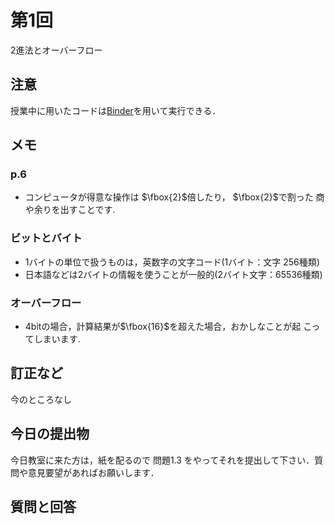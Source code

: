 # 第1回

2進法とオーバーフロー

## 注意

授業中に用いたコードは[Binder](https://mybinder.org/v2/gh/ritsumei-aoi/21jk1/HEAD)を用いて実行できる．

## メモ

### p.6
- コンピュータが得意な操作は $\fbox{2}$倍したり， $\fbox{2}$で割った 商や余りを出すことです.

### ビットとバイト
- 1バイトの単位で扱うものは，英数字の文字コード(1バイト：文字 256種類)
- 日本語などは2バイトの情報を使うことが一般的(2バイト文字：65536種類)

### オーバーフロー
- 4bitの場合，計算結果が$\fbox{16}$を超えた場合，おかしなことが起 こってしまいます.
## 訂正など

今のところなし

## 今日の提出物

今日教室に来た方は，紙を配るので
問題1.3 をやってそれを提出して下さい．質問や意見要望があればお願いします．

## 質問と回答





